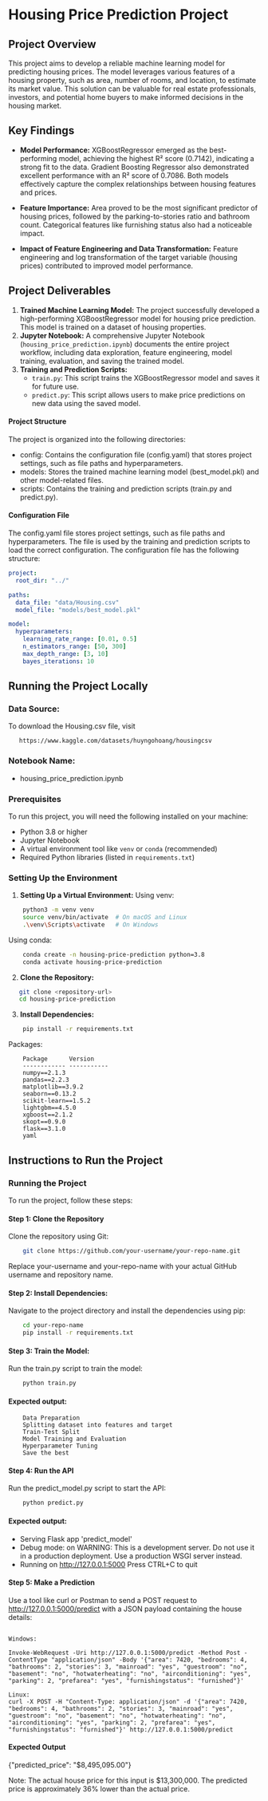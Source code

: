 # Housing Price Prediction Project

## Project Overview

This project aims to develop a reliable machine learning model for predicting housing prices. The model leverages various features of a housing property, such as area, number of rooms, and location, to estimate its market value. This solution can be valuable for real estate professionals, investors, and potential home buyers to make informed decisions in the housing market.

## Key Findings

*   **Model Performance:** XGBoostRegressor emerged as the best-performing model, achieving the highest R² score (0.7142), indicating a strong fit to the data. Gradient Boosting Regressor also demonstrated excellent performance with an R² score of 0.7086. Both models effectively capture the complex relationships between housing features and prices.

*   **Feature Importance:** Area proved to be the most significant predictor of housing prices, followed by the parking-to-stories ratio and bathroom count. Categorical features like furnishing status also had a noticeable impact.

*   **Impact of Feature Engineering and Data Transformation:** Feature engineering and log transformation of the target variable (housing prices) contributed to improved model performance.

## Project Deliverables

1.  **Trained Machine Learning Model:** The project successfully developed a high-performing XGBoostRegressor model for housing price prediction. This model is trained on a dataset of housing properties.
2.  **Jupyter Notebook:** A comprehensive Jupyter Notebook (`housing_price_prediction.ipynb`) documents the entire project workflow, including data exploration, feature engineering, model training, evaluation, and saving the trained model.
3.  **Training and Prediction Scripts:**
    *   `train.py`: This script trains the XGBoostRegressor model and saves it for future use.
    *   `predict.py`: This script allows users to make price predictions on new data using the saved model.

#### Project Structure
The project is organized into the following directories:
* config: Contains the configuration file (config.yaml) that stores project settings, such as file paths and hyperparameters.
* models: Stores the trained machine learning model (best_model.pkl) and other model-related files.
* scripts: Contains the training and prediction scripts (train.py and predict.py).

#### Configuration File
The config.yaml file stores project settings, such as file paths and hyperparameters. The file is used by the training and prediction scripts to load the correct configuration. The configuration file has the following structure:

```YAML
project:
  root_dir: "../"

paths:
  data_file: "data/Housing.csv"
  model_file: "models/best_model.pkl"

model:
  hyperparameters:
    learning_rate_range: [0.01, 0.5]
    n_estimators_range: [50, 300]
    max_depth_range: [3, 10]
    bayes_iterations: 10
```

## Running the Project Locally

### Data Source:
To download the Housing.csv file, visit
```
   https://www.kaggle.com/datasets/huyngohoang/housingcsv
```

### Notebook Name:
* housing_price_prediction.ipynb

### Prerequisites

To run this project, you will need the following installed on your machine:

*   Python 3.8 or higher
*   Jupyter Notebook
*   A virtual environment tool like `venv` or `conda` (recommended)
*   Required Python libraries (listed in `requirements.txt`)

### Setting Up the Environment

1. **Setting Up a Virtual Environment:**
Using venv:

```bash
    python3 -m venv venv
    source venv/bin/activate  # On macOS and Linux
    .\venv\Scripts\activate   # On Windows
```

Using conda:

```bash
    conda create -n housing-price-prediction python=3.8
    conda activate housing-price-prediction
```

2. **Clone the Repository:**
   
 ```bash
    git clone <repository-url>
    cd housing-price-prediction
```

3.  **Install Dependencies:**
  
```bash
    pip install -r requirements.txt
```
Packages:

```
    Package      Version
    ------------ -----------
    numpy==2.1.3
    pandas==2.2.3
    matplotlib==3.9.2
    seaborn==0.13.2
    scikit-learn==1.5.2
    lightgbm==4.5.0
    xgboost==2.1.2
    skopt==0.9.0
    flask==3.1.0
    yaml
```

## Instructions to Run the Project

### Running the Project

To run the project, follow these steps:
#### Step 1: Clone the Repository

Clone the repository using Git:

```bash
    git clone https://github.com/your-username/your-repo-name.git
```

Replace your-username and your-repo-name with your actual GitHub username and repository name.

#### Step 2: Install Dependencies:

Navigate to the project directory and install the dependencies using pip:

```bash
    cd your-repo-name
    pip install -r requirements.txt
```

#### Step 3: Train the Model:
Run the train.py script to train the model:

```bash
    python train.py
```

#### Expected output:

```
    Data Preparation
    Splitting dataset into features and target
    Train-Test Split
    Model Training and Evaluation
    Hyperparameter Tuning
    Save the best 
```

#### Step 4: Run the API
Run the predict_model.py script to start the API:

```bash
    python predict.py
```

#### Expected output:
* Serving Flask app 'predict_model'
* Debug mode: on
WARNING: This is a development server. Do not use it in a production deployment. Use a production WSGI server instead.
* Running on http://127.0.0.1:5000
Press CTRL+C to quit

#### Step 5: Make a Prediction
Use a tool like curl or Postman to send a POST request to http://127.0.0.1:5000/predict with a JSON payload containing the house details:

```bash: 

Windows:

Invoke-WebRequest -Uri http://127.0.0.1:5000/predict -Method Post -ContentType "application/json" -Body '{"area": 7420, "bedrooms": 4, "bathrooms": 2, "stories": 3, "mainroad": "yes", "guestroom": "no", "basement": "no", "hotwaterheating": "no", "airconditioning": "yes", "parking": 2, "prefarea": "yes", "furnishingstatus": "furnished"}'

Linux:
curl -X POST -H "Content-Type: application/json" -d '{"area": 7420, "bedrooms": 4, "bathrooms": 2, "stories": 3, "mainroad": "yes", "guestroom": "no", "basement": "no", "hotwaterheating": "no", "airconditioning": "yes", "parking": 2, "prefarea": "yes", "furnishingstatus": "furnished"}' http://127.0.0.1:5000/predict

```

#### Expected Output
{"predicted_price": "$8,495,095.00"}

Note: The actual house price for this input is $13,300,000. The predicted price is approximately 36% lower than the actual price.

